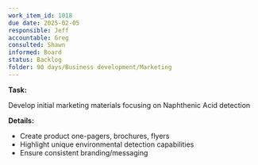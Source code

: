 ```yaml
---
work_item_id: 1018
due date: 2025-02-05
responsible: Jeff
accountable: Greg
consulted: Shawn
informed: Board
status: Backlog
folder: 90 days/Business development/Marketing
---
```


**Task:**

Develop initial marketing materials focusing on Naphthenic Acid detection

**Details:**

- Create product one-pagers, brochures, flyers
- Highlight unique environmental detection capabilities
- Ensure consistent branding/messaging

